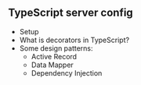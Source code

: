 ## TypeScript server config

- Setup
- What is decorators in TypeScript?
- Some design patterns:
  - Active Record
  - Data Mapper
  - Dependency Injection